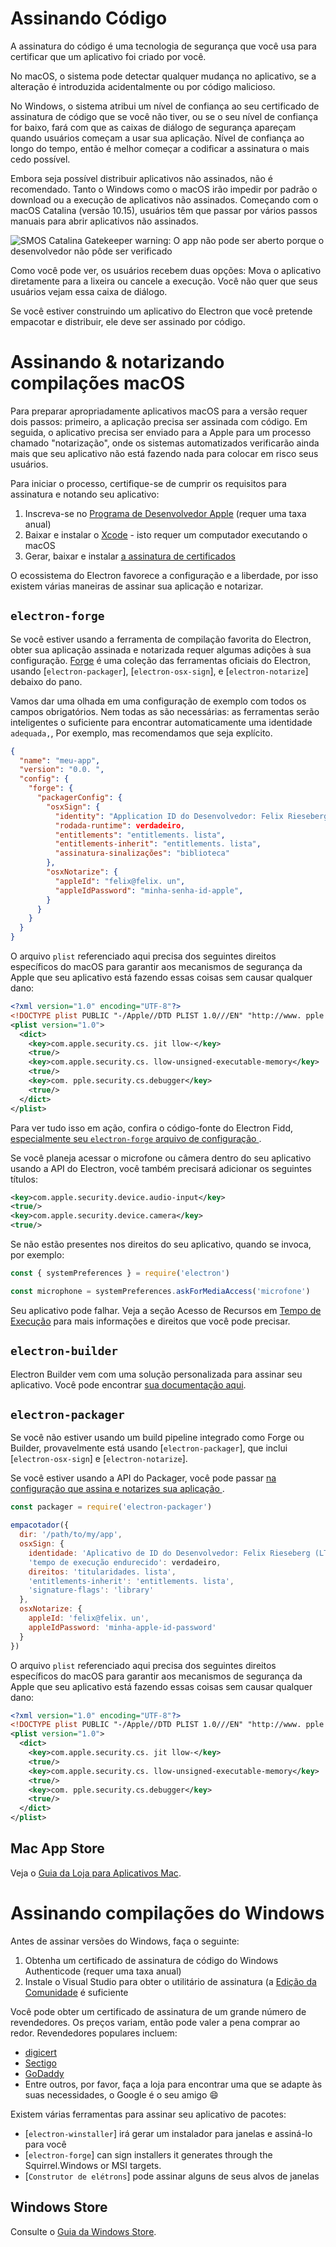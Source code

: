 # Assinando Código

A assinatura do código é uma tecnologia de segurança que você usa para certificar que um aplicativo foi criado por você.

No macOS, o sistema pode detectar qualquer mudança no aplicativo, se a alteração é introduzida acidentalmente ou por código malicioso.

No Windows, o sistema atribui um nível de confiança ao seu certificado de assinatura de código que se você não tiver, ou se o seu nível de confiança for baixo, fará com que as caixas de diálogo de segurança apareçam quando usuários começam a usar sua aplicação.  Nível de confiança ao longo do tempo, então é melhor começar a codificar a assinatura o mais cedo possível.

Embora seja possível distribuir aplicativos não assinados, não é recomendado. Tanto o Windows como o macOS irão impedir por padrão o download ou a execução de aplicativos não assinados. Começando com o macOS Catalina (versão 10.15), usuários têm que passar por vários passos manuais para abrir aplicativos não assinados.

![SMOS Catalina Gatekeeper warning: O app não pode ser aberto porque o desenvolvedor
não pôde ser verificado](../images/gatekeeper.png)

Como você pode ver, os usuários recebem duas opções: Mova o aplicativo diretamente para a lixeira ou cancele a execução. Você não quer que seus usuários vejam essa caixa de diálogo.

Se você estiver construindo um aplicativo do Electron que você pretende empacotar e distribuir, ele deve ser assinado por código.

# Assinando & notarizando compilações macOS

Para preparar apropriadamente aplicativos macOS para a versão requer dois passos: primeiro, a aplicação precisa ser assinada com código. Em seguida, o aplicativo precisa ser enviado para a Apple para um processo chamado "notarização", onde os sistemas automatizados verificarão ainda mais que seu aplicativo não está fazendo nada para colocar em risco seus usuários.

Para iniciar o processo, certifique-se de cumprir os requisitos para assinatura e notando seu aplicativo:

1. Inscreva-se no [Programa de Desenvolvedor Apple](https://developer.apple.com/programs/) (requer uma taxa anual)
2. Baixar e instalar o [Xcode](https://developer.apple.com/xcode) - isto requer um computador executando o macOS
3. Gerar, baixar e instalar [a assinatura de certificados](https://github.com/electron/electron-osx-sign/wiki/1.-Getting-Started#certificates)

O ecossistema do Electron favorece a configuração e a liberdade, por isso existem várias maneiras de assinar sua aplicação e notarizar.

## `electron-forge`

Se você estiver usando a ferramenta de compilação favorita do Electron, obter sua aplicação assinada e notarizada requer algumas adições à sua configuração. [Forge](https://electronforge.io) é uma coleção das ferramentas oficiais do Electron, usando [`electron-packager`], [`electron-osx-sign`], e [`electron-notarize`] debaixo do pano.

Vamos dar uma olhada em uma configuração de exemplo com todos os campos obrigatórios. Nem todas as são necessárias: as ferramentas serão inteligentes o suficiente para encontrar automaticamente uma identidade `adequada,`, Por exemplo, mas recomendamos que seja explícito.

```json
{
  "name": "meu-app",
  "version": "0.0. ",
  "config": {
    "forge": {
      "packagerConfig": {
        "osxSign": {
          "identity": "Application ID do Desenvolvedor: Felix Rieseberg (LT94ZKYDCJ)",
          "rodada-runtime": verdadeiro,
          "entitlements": "entitlements. lista",
          "entitlements-inherit": "entitlements. lista",
          "assinatura-sinalizações": "biblioteca"
        },
        "osxNotarize": {
          "appleId": "felix@felix. un",
          "appleIdPassword": "minha-senha-id-apple",
        }
      }
    }
  }
}
```

O arquivo `plist` referenciado aqui precisa dos seguintes direitos específicos do macOS para garantir aos mecanismos de segurança da Apple que seu aplicativo está fazendo essas coisas sem causar qualquer dano:

```xml
<?xml version="1.0" encoding="UTF-8"?>
<!DOCTYPE plist PUBLIC "-/Apple//DTD PLIST 1.0///EN" "http://www. pple.com/DTDs/PropertyList-1.0.dtd">
<plist version="1.0">
  <dict>
    <key>com.apple.security.cs. jit llow-</key>
    <true/>
    <key>com.apple.security.cs. llow-unsigned-executable-memory</key>
    <true/>
    <key>com. pple.security.cs.debugger</key>
    <true/>
  </dict>
</plist>
```

Para ver tudo isso em ação, confira o código-fonte do Electron Fidd, [especialmente seu `electron-forge` arquivo de configuração ](https://github.com/electron/fiddle/blob/master/forge.config.js).

Se você planeja acessar o microfone ou câmera dentro do seu aplicativo usando a API do Electron, você também precisará adicionar os seguintes títulos:

```xml
<key>com.apple.security.device.audio-input</key>
<true/>
<key>com.apple.security.device.camera</key>
<true/>
```

Se não estão presentes nos direitos do seu aplicativo, quando se invoca, por exemplo:

```js
const { systemPreferences } = require('electron')

const microphone = systemPreferences.askForMediaAccess('microfone')
```

Seu aplicativo pode falhar. Veja a seção Acesso de Recursos em [Tempo de Execução](https://developer.apple.com/documentation/security/hardened_runtime) para mais informações e direitos que você pode precisar.

## `electron-builder`

Electron Builder vem com uma solução personalizada para assinar seu aplicativo. Você pode encontrar [sua documentação aqui](https://www.electron.build/code-signing).

## `electron-packager`

Se você não estiver usando um build pipeline integrado como Forge ou Builder, provavelmente está usando [`electron-packager`], que inclui [`electron-osx-sign`] e [`electron-notarize`].

Se você estiver usando a API do Packager, você pode passar [na configuração que assina e notarizes sua aplicação ](https://electron.github.io/electron-packager/master/interfaces/electronpackager.options.html).

```js
const packager = require('electron-packager')

empacotador({
  dir: '/path/to/my/app',
  osxSign: {
    identidade: 'Aplicativo de ID do Desenvolvedor: Felix Rieseberg (LT94ZKYDCJ)',
    'tempo de execução endurecido': verdadeiro,
    direitos: 'titularidades. lista',
    'entitlements-inherit': 'entitlements. lista',
    'signature-flags': 'library'
  },
  osxNotarize: {
    appleId: 'felix@felix. un',
    appleIdPassword: 'minha-apple-id-password'
  }
})
```

O arquivo `plist` referenciado aqui precisa dos seguintes direitos específicos do macOS para garantir aos mecanismos de segurança da Apple que seu aplicativo está fazendo essas coisas sem causar qualquer dano:

```xml
<?xml version="1.0" encoding="UTF-8"?>
<!DOCTYPE plist PUBLIC "-/Apple//DTD PLIST 1.0///EN" "http://www. pple.com/DTDs/PropertyList-1.0.dtd">
<plist version="1.0">
  <dict>
    <key>com.apple.security.cs. jit llow-</key>
    <true/>
    <key>com.apple.security.cs. llow-unsigned-executable-memory</key>
    <true/>
    <key>com. pple.security.cs.debugger</key>
    <true/>
  </dict>
</plist>
```

## Mac App Store

Veja o [Guia da Loja para Aplicativos Mac](mac-app-store-submission-guide.md).

# Assinando compilações do Windows

Antes de assinar versões do Windows, faça o seguinte:

1. Obtenha um certificado de assinatura de código do Windows Authenticode (requer uma taxa anual)
2. Instale o Visual Studio para obter o utilitário de assinatura (a [ Edição da Comunidade](https://visualstudio.microsoft.com/vs/community/) é suficiente

Você pode obter um certificado de assinatura de um grande número de revendedores. Os preços variam, então pode valer a pena comprar ao redor. Revendedores populares incluem:

* [digicert](https://www.digicert.com/code-signing/microsoft-authenticode.htm)
* [Sectigo](https://sectigo.com/ssl-certificates-tls/code-signing)
* [GoDaddy](https://au.godaddy.com/web-security/code-signing-certificate)
* Entre outros, por favor, faça a loja para encontrar uma que se adapte às suas necessidades, o Google é o seu amigo 😄

Existem várias ferramentas para assinar seu aplicativo de pacotes:

* [`electron-winstaller`] irá gerar um instalador para janelas e assiná-lo para você
* [`electron-forge`] can sign installers it generates through the Squirrel.Windows or MSI targets.
* [`Construtor de elétrons`] pode assinar alguns de seus alvos de janelas

## Windows Store

Consulte o [Guia da Windows Store](windows-store-guide.md).
